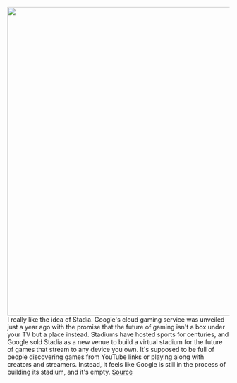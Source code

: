 <img src='https://cdn.vox-cdn.com/thumbor/aFk60cONfH825VhIGO97B1UiglM=/0x0:2040x1360/1200x675/filters:focal(857x517:1183x843)/cdn.vox-cdn.com/uploads/chorus_image/image/66785154/VRG_ILLO_4014_Stadia_Lonely.0.jpg' width='700px' /><br/>
I really like the idea of Stadia. Google's cloud gaming service was unveiled just a year ago with the promise that the future of gaming isn't a box under your TV but a place instead. Stadiums have hosted sports for centuries, and Google sold Stadia as a new venue to build a virtual stadium for the future of games that stream to any device you own. It's supposed to be full of people discovering games from YouTube links or playing along with creators and streamers. Instead, it feels like Google is still in the process of building its stadium, and it's empty.
<a href='https://www.theverge.com/2020/5/12/21252200/google-stadia-cross-play-games-lonely-venue'> Source <a/>